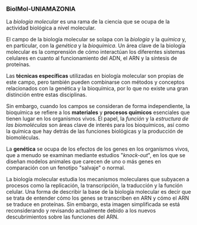 ### BiolMol-UNIAMAZONIA

La *biología molecular* es una rama de la ciencia que se ocupa de la actividad biológica a nivel molecular.

El campo de la biología molecular se solapa con la _biología_ y la _química_ y, en particular, con la _genética_ y la _bioquímica_. Un área clave de la biología molecular es la comprensión de cómo interactúan los diferentes sistemas celulares en cuanto al funcionamiento del ADN, el ARN y la síntesis de proteínas.

Las **técnicas específicas** utilizadas en biología molecular son propias de este campo, pero también pueden combinarse con métodos y conceptos relacionados con la genética y la bioquímica, por lo que no existe una gran distinción entre estas disciplinas.

Sin embargo, cuando los campos se consideran de forma independiente, la bioquímica se refiere a los **materiales** y **procesos químicos** esenciales que tienen lugar en los organismos vivos. El papel, la _función_ y la _estructura de las biomoléculas_ son áreas clave de interés para los bioquímicos, así como la química que hay detrás de las funciones biológicas y la producción de biomoléculas.

La **genética** se ocupa de los efectos de los genes en los organismos vivos, que a menudo se examinan mediante estudios "_knock-out_", en los que se diseñan modelos animales que carecen de uno o más genes en comparación con un fenotipo "salvaje" o normal.

La biología molecular estudia los mecanismos moleculares que subyacen a procesos como la replicación, la transcripción, la traducción y la función celular. Una forma de describir la base de la biología molecular es decir que se trata de entender cómo los genes se transcriben en ARN y cómo el ARN se traduce en proteínas. Sin embargo, esta imagen simplificada se está reconsiderando y revisando actualmente debido a los nuevos descubrimientos sobre las funciones del ARN.
